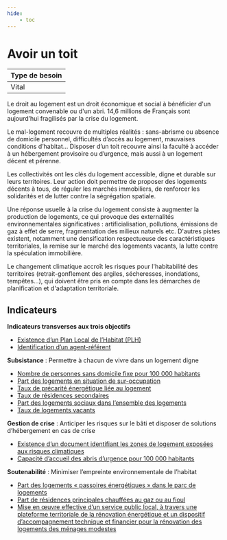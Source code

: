 ```yaml
---
hide:
    - toc
---
```



# Avoir un toit

|Type de besoin|
|--|
|Vital|

Le droit au logement est un droit économique et social à bénéficier d'un logement convenable ou d'un abri. 14,6 millions de Français sont aujourd’hui fragilisés par la crise du logement.

Le mal-logement recouvre de multiples réalités : sans-abrisme ou absence de domicile personnel, difficultés d’accès au logement, mauvaises conditions d’habitat… Disposer d’un toit recouvre ainsi la faculté à accéder à un hébergement provisoire ou d’urgence, mais aussi à un logement décent et pérenne. 

Les collectivités ont les clés du logement accessible, digne et durable sur leurs territoires. Leur action doit permettre de proposer des logements décents à tous, de réguler les marchés immobiliers, de renforcer les solidarités et de lutter contre la ségrégation spatiale.
 
Une réponse usuelle à la crise du logement consiste à augmenter la production de logements, ce qui provoque des externalités environnementales significatives : artificialisation, pollutions, émissions de gaz à effet de serre, fragmentation des milieux naturels etc. D'autres pistes existent, notamment une densification respectueuse des caractéristiques territoriales, la remise sur le marché des logements vacants, la lutte contre la spéculation immobilière.

Le changement climatique accroît les risques pour l'habitabilité des territoires (retrait-gonflement des argiles, sécheresses, inondations, tempêtes…), qui doivent être pris en compte dans les démarches de planification et d'adaptation territoriale. 

## Indicateurs

**Indicateurs transverses aux trois objectifs**
- [Existence d’un Plan Local de l’Habitat (PLH)](https://konsilion.github.io/diag360/pages/indicateurs/bv3_i01)
- [Identification d’un agent-référent](https://konsilion.github.io/diag360/pages/indicateurs/bv3_i02)

**Subsistance** : Permettre à chacun de vivre dans un logement digne

- [Nombre de personnes sans domicile fixe pour 100 000 habitants](https://konsilion.github.io/diag360/pages/indicateurs/bv3_i03)
- [Part des logements en situation de sur-occupation](https://konsilion.github.io/diag360/pages/indicateurs/bv3_i04)
- [Taux de précarité énergétique liée au logement](https://konsilion.github.io/diag360/pages/indicateurs/bv3_i05)
- [Taux de résidences secondaires](https://konsilion.github.io/diag360/pages/indicateurs/bv3_i06)
- [Part des logements sociaux dans l’ensemble des logements](https://konsilion.github.io/diag360/pages/indicateurs/bv3_i07)
- [Taux de logements vacants](https://konsilion.github.io/diag360/pages/indicateurs/bv3_i08)

**Gestion de crise** : Anticiper les risques sur le bâti et disposer de solutions d’hébergement en cas de crise

- [Existence d’un document identifiant les zones de logement exposées aux risques climatiques](https://konsilion.github.io/diag360/pages/indicateurs/bv3_i09)
- [Capacité d’accueil des abris d’urgence pour 100 000 habitants](https://konsilion.github.io/diag360/pages/indicateurs/bv3_i10)

**Soutenabilité** : Minimiser l’empreinte environnementale de l’habitat

- [Part des logements « passoires énergétiques » dans le parc de logements](https://konsilion.github.io/diag360/pages/indicateurs/bv3_i11)
- [Part de résidences principales chauffées au gaz ou au fioul](https://konsilion.github.io/diag360/pages/indicateurs/bv3_i12)
- [Mise en œuvre effective d’un service public local, à travers une plateforme territoriale de la rénovation énergétique et un dispositif d’accompagnement technique et financier pour la rénovation des logements des ménages modestes](https://konsilion.github.io/diag360/pages/indicateurs/bv3_i13)
